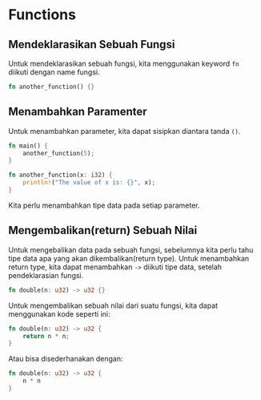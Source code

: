 # Functions

## Mendeklarasikan Sebuah Fungsi

Untuk mendeklarasikan sebuah fungsi, kita menggunakan keyword `fn` diikuti dengan name fungsi.

```rust
fn another_function() {}
```

## Menambahkan Paramenter

Untuk menambahkan parameter, kita dapat sisipkan diantara tanda `()`.

```rust
fn main() {
    another_function(5);
}

fn another_function(x: i32) {
    println!("The value of x is: {}", x);
}
```

Kita perlu menambahkan tipe data pada setiap parameter.

## Mengembalikan(return) Sebuah Nilai

Untuk mengebalikan data pada sebuah fungsi, sebelumnya kita perlu tahu tipe data apa yang akan dikembalikan(return type). Untuk menambahkan return type, kita dapat menambahkan `->` diikuti tipe data, setelah pendeklarasian fungsi.

```rust
fn double(n: u32) -> u32 {}
```

Untuk mengembalikan sebuah nilai dari suatu fungsi, kita dapat menggunakan kode seperti ini:

```rust
fn double(n: u32) -> u32 {
    return n * n;
}
```

Atau bisa disederhanakan dengan:

```rust
fn double(n: u32) -> u32 {
    n * n
}
```
